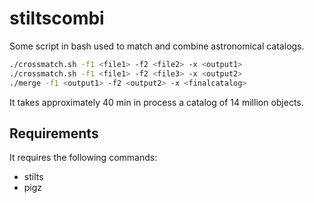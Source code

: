 # stiltscombi

Some script in bash used to match and combine astronomical catalogs.

```bash
./crossmatch.sh -f1 <file1> -f2 <file2> -x <output1>
./crossmatch.sh -f1 <file1> -f2 <file3> -x <output2>
./merge -f1 <output1> -f2 <output2> -x <finalcatalog>
```

It takes approximately 40 min in process a catalog of 14 million objects.

## Requirements
It requires the following commands:
- stilts
- pigz
